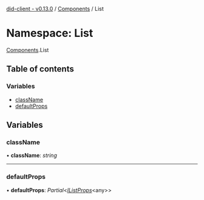 [did-client - v0.13.0](../README.md) / [Components](components.md) / List

# Namespace: List

[Components](components.md).List

## Table of contents

### Variables

- [className](components.list.md#classname)
- [defaultProps](components.list.md#defaultprops)

## Variables

### className

• **className**: *string*

___

### defaultProps

• **defaultProps**: *Partial*<[*IListProps*](../interfaces/components.ilistprops.md)<any\>\>
